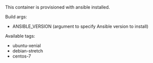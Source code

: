 This container is provisioned with ansible installed.

Build args:

- ANSIBLE_VERSION (argument to specify Ansible version to install)

Available tags:

- ubuntu-xenial
- debian-stretch
- centos-7